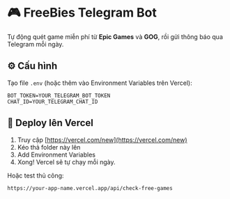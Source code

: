 # 🎮 FreeBies Telegram Bot

Tự động quét game miễn phí từ **Epic Games** và **GOG**, rồi gửi thông báo qua Telegram mỗi ngày.

## ⚙️ Cấu hình

Tạo file `.env` (hoặc thêm vào Environment Variables trên Vercel):

```
BOT_TOKEN=YOUR_TELEGRAM_BOT_TOKEN
CHAT_ID=YOUR_TELEGRAM_CHAT_ID
```

## 🚀 Deploy lên Vercel

1. Truy cập [https://vercel.com/new](https://vercel.com/new)
2. Kéo thả folder này lên
3. Add Environment Variables
4. Xong! Vercel sẽ tự chạy mỗi ngày.

Hoặc test thủ công:
```
https://your-app-name.vercel.app/api/check-free-games
```
